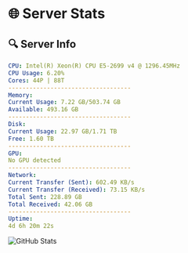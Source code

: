# 🌐 Server Stats
## 🔍 Server Info
```yaml
CPU: Intel(R) Xeon(R) CPU E5-2699 v4 @ 1296.45MHz
CPU Usage: 6.20%
Cores: 44P | 88T
-----------------------------------
Memory:
Current Usage: 7.22 GB/503.74 GB
Available: 493.16 GB
-----------------------------------
Disk:
Current Usage: 22.97 GB/1.71 TB
Free: 1.60 TB
-----------------------------------
GPU:
No GPU detected
-----------------------------------
Network:
Current Transfer (Sent): 602.49 KB/s
Current Transfer (Received): 73.15 KB/s
Total Sent: 228.89 GB
Total Received: 42.06 GB
-----------------------------------
Uptime:
4d 6h 20m 22s
```
![GitHub Stats](https://img.shields.io/badge/Updated-2025-04-23_23:29:11-blue)
